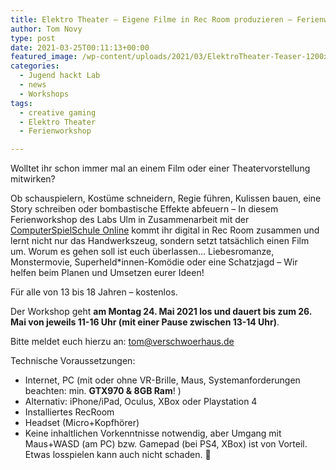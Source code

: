 ```yaml
---
title: Elektro Theater – Eigene Filme in Rec Room produzieren – Ferienworkshop
author: Tom Novy
type: post
date: 2021-03-25T00:11:13+00:00
featured_image: /wp-content/uploads/2021/03/ElektroTheater-Teaser-1200x675.jpg
categories:
  - Jugend hackt Lab
  - news
  - Workshops
tags:
  - creative gaming
  - Elektro Theater
  - Ferienworkshop

---
```

Wolltet ihr schon immer mal an einem Film oder einer Theatervorstellung mitwirken?

Ob schauspielern, Kostüme schneidern, Regie führen, Kulissen bauen, eine Story schreiben oder bombastische Effekte abfeuern – In diesem Ferienworkshop des Labs Ulm in Zusammenarbeit mit der [ComputerSpielSchule Online][1] kommt ihr digital in Rec Room zusammen und lernt nicht nur das Handwerkszeug, sondern setzt tatsächlich einen Film um. Worum es gehen soll ist euch überlassen… Liebesromanze, Monstermovie, Superheld*innen-Komödie oder eine Schatzjagd – Wir helfen beim Planen und Umsetzen eurer Ideen!

Für alle von 13 bis 18 Jahren &#8211; kostenlos.

Der Workshop geht **am Montag 24. Mai 2021 los und dauert bis zum 26. Mai von jeweils 11-16 Uhr (mit einer Pause zwischen 13-14 Uhr)**.

Bitte meldet euch hierzu an: <tom@verschwoerhaus.de>

Technische Voraussetzungen:

  * Internet, PC (mit oder ohne VR-Brille, Maus, Systemanforderungen beachten: min. **GTX970 & 8GB Ram**! )
  * Alternativ: iPhone/iPad, Oculus, XBox oder Playstation 4
  * Installiertes RecRoom
  * Headset (Micro+Kopfhörer)
  * Keine inhaltlichen Vorkenntnisse notwendig, aber Umgang mit Maus+WASD (am PC) bzw. Gamepad (bei PS4, XBox) ist von Vorteil. Etwas losspielen kann auch nicht schaden. 🙂


 [1]: http://www.computerspielschule-online.de